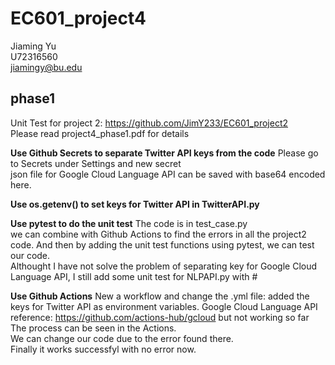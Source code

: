 # EC601_project4
Jiaming Yu     
U72316560  
jiamingy@bu.edu  

## phase1
Unit Test for project 2: https://github.com/JimY233/EC601_project2  
Please read project4_phase1.pdf for details  

**Use Github Secrets to separate Twitter API keys from the code**
Please go to Secrets under Settings and new secret  
json file for Google Cloud Language API can be saved with base64 encoded here.  

**Use os.getenv() to set keys for Twitter API in TwitterAPI.py**

**Use pytest to do the unit test**
The code is in test_case.py   
we can combine with Github Actions to find the errors in all the project2 code. And then by adding the unit test functions using pytest, we can test our code.  
Althought I have not solve the problem of separating key for Google Cloud Language API, I still add some unit test for NLPAPI.py with #  

**Use Github Actions** 
New a workflow and change the .yml file: added the keys for Twitter API as environment variables. 
Google Cloud Language API reference: https://github.com/actions-hub/gcloud but not working so far
The process can be seen in the Actions.  
We can change our code due to the error found there.  
Finally it works successfyl with no error now.  
